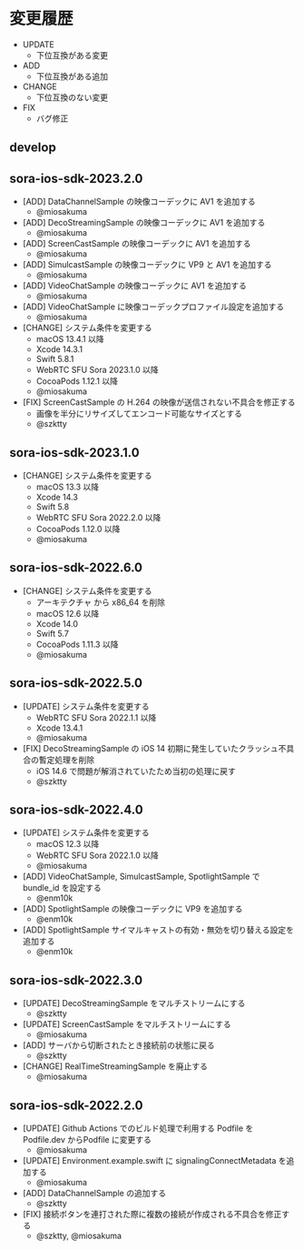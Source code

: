 # 変更履歴

- UPDATE
    - 下位互換がある変更
- ADD
    - 下位互換がある追加
- CHANGE
    - 下位互換のない変更
- FIX
    - バグ修正

## develop

## sora-ios-sdk-2023.2.0

- [ADD] DataChannelSample の映像コーデックに AV1 を追加する
    - @miosakuma
- [ADD] DecoStreamingSample の映像コーデックに AV1 を追加する
    - @miosakuma
- [ADD] ScreenCastSample の映像コーデックに AV1 を追加する
    - @miosakuma
- [ADD] SimulcastSample の映像コーデックに VP9 と AV1 を追加する
    - @miosakuma
- [ADD] VideoChatSample の映像コーデックに AV1 を追加する
    - @miosakuma
- [ADD] VideoChatSample に映像コーデックプロファイル設定を追加する
    - @miosakuma
- [CHANGE] システム条件を変更する
    - macOS 13.4.1 以降
    - Xcode 14.3.1
    - Swift 5.8.1
    - WebRTC SFU Sora 2023.1.0 以降
    - CocoaPods 1.12.1 以降
    - @miosakuma
- [FIX] ScreenCastSample の H.264 の映像が送信されない不具合を修正する
    - 画像を半分にリサイズしてエンコード可能なサイズとする
    - @szktty

## sora-ios-sdk-2023.1.0

- [CHANGE] システム条件を変更する
    - macOS 13.3 以降
    - Xcode 14.3
    - Swift 5.8
    - WebRTC SFU Sora 2022.2.0 以降
    - CocoaPods 1.12.0 以降
    - @miosakuma

## sora-ios-sdk-2022.6.0

- [CHANGE] システム条件を変更する
    - アーキテクチャ から x86_64 を削除
    - macOS 12.6 以降
    - Xcode 14.0
    - Swift 5.7
    - CocoaPods 1.11.3 以降
    - @miosakuma

## sora-ios-sdk-2022.5.0

- [UPDATE] システム条件を変更する
    - WebRTC SFU Sora 2022.1.1 以降
    - Xcode 13.4.1
    - @miosakuma
- [FIX] DecoStreamingSample の iOS 14 初期に発生していたクラッシュ不具合の暫定処理を削除
    - iOS 14.6 で問題が解消されていたため当初の処理に戻す
    - @szktty

## sora-ios-sdk-2022.4.0

- [UPDATE] システム条件を変更する
    - macOS 12.3 以降
    - WebRTC SFU Sora 2022.1.0 以降
    - @miosakuma
- [ADD] VideoChatSample, SimulcastSample, SpotlightSample で bundle_id を設定する
    - @enm10k
- [ADD] SpotlightSample の映像コーデックに VP9 を追加する
    - @enm10k
- [ADD] SpotlightSample サイマルキャストの有効・無効を切り替える設定を追加する
    - @enm10k

## sora-ios-sdk-2022.3.0

- [UPDATE] DecoStreamingSample をマルチストリームにする
    - @szktty
- [UPDATE] ScreenCastSample をマルチストリームにする
    - @miosakuma
- [ADD] サーバから切断されたとき接続前の状態に戻る
    - @szktty
- [CHANGE] RealTimeStreamingSample を廃止する
    - @miosakuma

## sora-ios-sdk-2022.2.0

- [UPDATE] Github Actions でのビルド処理で利用する Podfile を Podfile.dev からPodfile に変更する
    - @miosakuma
- [UPDATE] Environment.example.swift に signalingConnectMetadata を追加する
    - @miosakuma
- [ADD] DataChannelSample の追加する
    - @szktty
- [FIX] 接続ボタンを連打された際に複数の接続が作成される不具合を修正する
    - @szktty, @miosakuma
